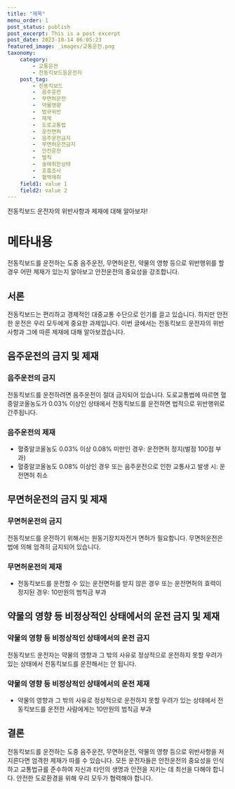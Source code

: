 ```yaml
---
title: "제목"
menu_order: 1
post_status: publish
post_excerpt: This is a post excerpt
post_date: 2023-10-14 06:05:23
featured_image: _images/교통운전.png
taxonomy:
    category:
        - 교통운전
        - 전동킥보드등운전자
    post_tag:
        - 전동킥보드
        -  음주운전
        -  무면허운전
        -  약물영향
        -  법규위반
        -  제재
        -  도로교통법
        -  운전면허
        -  음주운전금지
        -  무면허운전금지
        -  안전운전
        -  벌칙
        -  술에취한상태
        -  호흡조사
        -  혈액채취
    field1: value 1
    field2: value 2
---
```


전동킥보드 운전자의 위반사항과 제재에 대해 알아보자!

# 메타내용
전동킥보드를 운전하는 도중 음주운전, 무면허운전, 약물의 영향 등으로 위반행위를 할 경우 어떤 제재가 있는지 알아보고 안전운전의 중요성을 강조합니다.

## 서론
전동킥보드는 편리하고 경제적인 대중교통 수단으로 인기를 끌고 있습니다. 하지만 안전한 운전은 우리 모두에게 중요한 과제입니다. 이번 글에서는 전동킥보드 운전자의 위반사항과 그에 따른 제재에 대해 알아보겠습니다.

## 음주운전의 금지 및 제재

### 음주운전의 금지
전동킥보드를 운전하려면 음주운전이 절대 금지되어 있습니다. 도로교통법에 따르면 혈중알코올농도가 0.03% 이상인 상태에서 전동킥보드를 운전하면 법적으로 위반행위로 간주됩니다.

### 음주운전의 제재
- 혈중알코올농도 0.03% 이상 0.08% 미만인 경우: 운전면허 정지(벌점 100점 부과)
- 혈중알코올농도 0.08% 이상인 경우 또는 음주운전으로 인한 교통사고 발생 시: 운전면허 취소

## 무면허운전의 금지 및 제재

### 무면허운전의 금지
전동킥보드를 운전하기 위해서는 원동기장치자전거 면허가 필요합니다. 무면허운전은 법에 의해 엄격히 금지되어 있습니다.

### 무면허운전의 제재
- 전동킥보드를 운전할 수 있는 운전면허를 받지 않은 경우 또는 운전면허의 효력이 정지된 경우: 10만원의 범칙금 부과

## 약물의 영향 등 비정상적인 상태에서의 운전 금지 및 제재

### 약물의 영향 등 비정상적인 상태에서의 운전 금지
전동킥보드 운전자는 약물의 영향과 그 밖의 사유로 정상적으로 운전하지 못할 우려가 있는 상태에서 전동킥보드를 운전해서는 안 됩니다.

### 약물의 영향 등 비정상적인 상태에서의 운전 제재
- 약물의 영향과 그 밖의 사유로 정상적으로 운전하지 못할 우려가 있는 상태에서 전동킥보드를 운전한 사람에게는 10만원의 범칙금 부과

## 결론
전동킥보드를 운전하는 도중 음주운전, 무면허운전, 약물의 영향 등으로 위반사항을 저지른다면 엄격한 제재가 따를 수 있습니다. 모든 운전자들은 안전운전의 중요성을 인식하고 교통법규를 준수하여 자신과 타인의 생명과 안전을 지키는 데 최선을 다해야 합니다. 안전한 도로환경을 위해 우리 모두가 협력해야 합니다.

